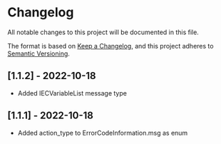 # Changelog
All notable changes to this project will be documented in this file.

The format is based on [Keep a Changelog](https://keepachangelog.com/en/1.0.0/),
and this project adheres to [Semantic Versioning](https://semver.org/spec/v2.0.0.html).

## [1.1.2] - 2022-10-18

- Added IECVariableList message type


## [1.1.1] - 2022-10-18

- Added action_type to ErrorCodeInformation.msg as enum
